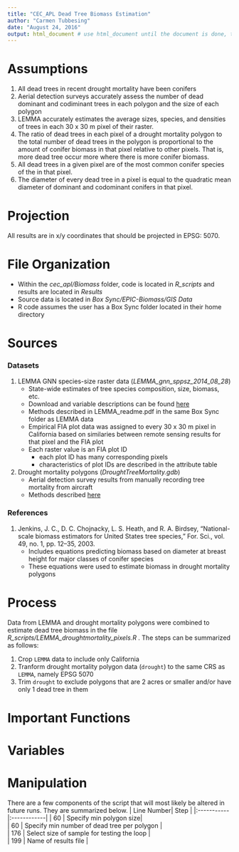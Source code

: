 ```yaml
---
title: "CEC_APL Dead Tree Biomass Estimation"
author: "Carmen Tubbesing"
date: "August 24, 2016"
output: html_document # use html_document until the document is done, then switch it to md_document to publish
---
```


# Assumptions
1.  All dead trees in recent drought mortality have been conifers
2.  Aerial detection surveys accurately assess the number of dead dominant and codiminant trees in each polygon and the size of each polygon
3. LEMMA accurately estimates the average sizes, species, and densities of trees in each 30 x 30 m pixel of their raster.
4. The ratio of dead trees in each pixel of a drought mortality polygon to the total number of dead trees in the polygon is proportional to the amount of conifer biomass in that pixel relative to other pixels. That is, more dead tree occur more where there is more conifer biomass.
5. All dead trees in a given pixel are of the most common conifer species of the  in that pixel.
7. The diameter of every dead tree in a pixel is equal to the quadratic mean diameter of dominant and codominant conifers in that pixel.
# Projection
All results are in x/y coordinates that should be projected in EPSG: 5070.

# File Organization
- Within the *cec_apl/Biomass* folder, code is located in *R_scripts* and results are located in *Results*
- Source data is located in *Box Sync/EPIC-Biomass/GIS Data*
- R code assumes the user has a Box Sync folder located in their home directory

# Sources

### Datasets
1.  LEMMA GNN species-size raster data (*LEMMA_gnn_sppsz_2014_08_28*)
    - State-wide estimates of tree species composition, size, biomass, etc.
    - Download and variable descriptions can be found [here](http://lemma.forestry.oregonstate.edu/data/structure-maps)
    - Methods described in LEMMA_readme.pdf in the same Box Sync folder as LEMMA data
    - Empirical FIA plot data was assigned to every 30 x 30 m pixel in California based on similaries between remote sensing results for that pixel and the FIA plot
    - Each raster value is an FIA plot ID
        - each plot ID has many corresponding pixels
        - characteristics of plot IDs are described in the attribute table
2.  Drought mortality polygons (*DroughtTreeMortality.gdb*)
    - Aerial detection survey results from manually recording tree mortality from aircraft
    - Methods described [here](http://www.fs.usda.gov/detail/r5/forest-grasslandhealth/?cid=fsbdev3_046721)
### References
1.  Jenkins, J. C., D. C. Chojnacky, L. S. Heath, and R. A. Birdsey, “National-scale biomass estimators for United States tree species,” For. Sci., vol. 49, no. 1, pp. 12–35, 2003.
    - Includes equations predicting biomass based on diameter at breast height for major classes of conifer species
    -   These equations were used to estimate biomass in drought mortality polygons
      
# Process
Data from LEMMA and drought mortality polygons were combined to estimate dead tree biomass in the file *R_scripts/LEMMA_droughtmortality_pixels.R* . The steps can be summarized as follows:
1.  Crop `LEMMA` data to include only California
2.  Tranform drought mortality polygon data (`drought`) to the same CRS as `LEMMA`, namely EPSG 5070
3.  Trim `drought` to exclude polygons that are 2 acres or smaller and/or have only 1 dead tree in them
 
# Important Functions

# Variables 
# Manipulation
There are a few components of the script that will most likely be altered in future runs. They are summarized below.
| Line Number|       Step |
|:-----------|:------------|
|   60    |        Specify min polygon size|       
| 60    |      Specify min number of dead tree per polygon |    
| 176        |        Select size of sample for testing the loop |    
| 199 | Name of results file |
